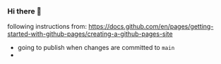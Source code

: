 ### Hi there 👋

following instructions from: https://docs.github.com/en/pages/getting-started-with-github-pages/creating-a-github-pages-site

* going to publish when changes are committed to `main`
* 

<!--
**yohn-dezmon/yohn-dezmon** is a ✨ _special_ ✨ repository because its `README.md` (this file) appears on your GitHub profile.

Here are some ideas to get you started:

- 🔭 I’m currently working on ...
- 🌱 I’m currently learning ...
- 👯 I’m looking to collaborate on ...
- 🤔 I’m looking for help with ...
- 💬 Ask me about ...
- 📫 How to reach me: ...
- 😄 Pronouns: ...
- ⚡ Fun fact: ...
-->

